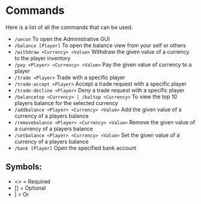 # Commands
Here is a list of all the commands that can be used.
<br>

* `/uecon`
  To open the Administrative GUI
* `/balance [Player]`
  To open the balance view from your self or others
* `/withdraw <Currency> <Value>`
  Withdraw the given value of a currency to the player inventory
* `/pay <Player> <Currency> <Value>`
  Pay the given value of currency to a player
* `/trade <Player>`
  Trade with a specific player
* `/trade-accept <Player>`
  Accept a trade request with a specific player
* `/trade-decline <Player>`
  Deny a trade request with a specific player
* `/balancetop <Currency> | /baltop <Currency>`
  To view the top 10 players balance for the selected currency
* `/addbalance <Player> <Currency> <Value>`
  Add the given value of a currency of a players balance
* `/removebalance <Player> <Currency> <Value>`
  Remove the given value of a currency of a players balance
* `/setbalance <Player> <Currency> <Value>`
  Set the given value of a currency of a players balance
* `/bank [Player]`
  Open the specified bank account
  <br>

## Symbols:
- <> = Required
- [] = Optional
- | = Or
